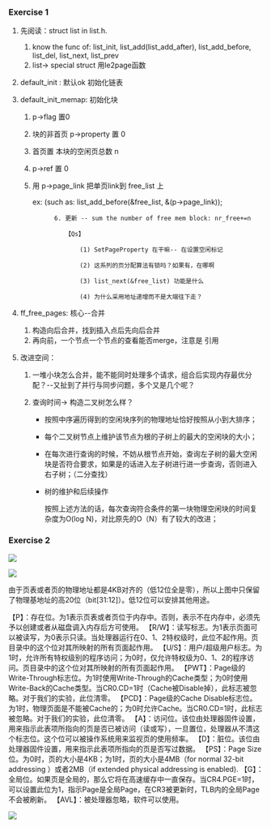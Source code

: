 ### Exercise 1

1. 先阅读：struct list in list.h. 

   1. know the func of:  list_init, list_add(list_add_after), list_add_before, list_del, list_next, list_prev
   2. list-> special struct 用le2page函数

2. default_init : 默认ok 初始化链表

3. default_init_memap:  初始化块

   1.  p->flag 置0

   2. 块的非首页 p->property 置 0

   3. 首页置 本块的空闲页总数 n

   4. p->ref 置 0

   5. 用 p->page_link 把单页link到 free_list 上

      ex:  (such as: list_add_before(&free_list, &(p->page_link)); 

                6. 更新 -- sum the number of free mem block: nr_free+=n 
       
                   【Qs】
       
                   ​	(1) SetPageProperty 在干嘛-- 在设置空闲标记
       
                   ​	(2) 这系列的页分配算法有锁吗？如果有，在哪啊
       
                   ​	(3) list_next(&free_list) 功能是什么
       
                   ​	(4) 为什么采用地址递增而不是大端往下走？

4. ff_free_pages: 核心--合并

   1. 构造向后合并，找到插入点后先向后合并
   2. 再向前，一个节点一个节点的查看能否merge，注意是 引用

5. 改进空间：

   1. 一堆小块怎么合并，能不能同时处理多个请求，组合后实现内存最优分配？--又扯到了并行与同步问题，多个又是几个呢？

   2. 查询时间-> 构造二叉树怎么样？

      - 按照中序遍历得到的空闲块序列的物理地址恰好按照从小到大排序；

      - 每个二叉树节点上维护该节点为根的子树上的最大的空闲块的大小；

      - 在每次进行查询的时候，不妨从根节点开始，查询左子树的最大空闲块是否符合要求，如果是的话进入左子树进行进一步查询，否则进入右子树；（二分查找）

      - 树的维护和后续操作

        按照上述方法的话，每次查询符合条件的第一块物理空闲块的时间复杂度为O(log N)，对比原先的O（N）有了较大的改进；

         

### Exercise 2

![](D:\ThirdYear\OS\Lab2\pdt.png)

 ![](D:\ThirdYear\OS\Lab2\pet.png)

 由于页表或者页的物理地址都是4KB对齐的（低12位全是零），所以上图中只保留了物理基地址的高20位（bit[31:12]）。低12位可以安排其他用途。

【P】：存在位。为1表示页表或者页位于内存中。否则，表示不在内存中，必须先予以创建或者从磁盘调入内存后方可使用。
【R/W】：读写标志。为1表示页面可以被读写，为0表示只读。当处理器运行在0、1、2特权级时，此位不起作用。页目录中的这个位对其所映射的所有页面起作用。
【U/S】：用户/超级用户标志。为1时，允许所有特权级别的程序访问；为0时，仅允许特权级为0、1、2的程序访问。页目录中的这个位对其所映射的所有页面起作用。
【PWT】：Page级的Write-Through标志位。为1时使用Write-Through的Cache类型；为0时使用Write-Back的Cache类型。当CR0.CD=1时（Cache被Disable掉），此标志被忽略。对于我们的实验，此位清零。
【PCD】：Page级的Cache Disable标志位。为1时，物理页面是不能被Cache的；为0时允许Cache。当CR0.CD=1时，此标志被忽略。对于我们的实验，此位清零。
【A】：访问位。该位由处理器固件设置，用来指示此表项所指向的页是否已被访问（读或写），一旦置位，处理器从不清这个标志位。这个位可以被操作系统用来监视页的使用频率。
【D】：脏位。该位由处理器固件设置，用来指示此表项所指向的页是否写过数据。
【PS】：Page Size位。为0时，页的大小是4KB；为1时，页的大小是4MB（for normal 32-bit addressing ）或者2MB（if extended physical addressing is enabled).
【G】：全局位。如果页是全局的，那么它将在高速缓存中一直保存。当CR4.PGE=1时，可以设置此位为1，指示Page是全局Page，在CR3被更新时，TLB内的全局Page不会被刷新。
【AVL】：被处理器忽略，软件可以使用。

![](D:\ThirdYear\OS\Lab2\struct.png)



 